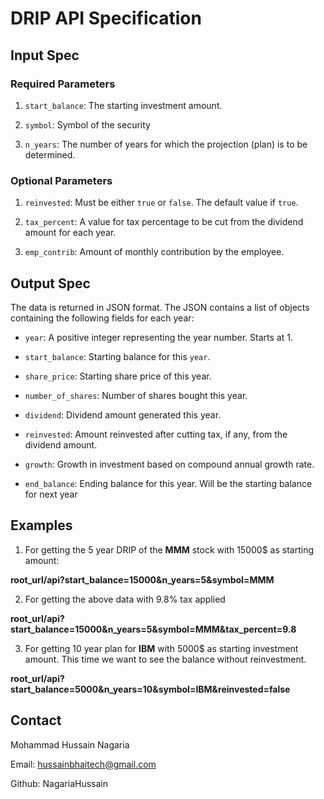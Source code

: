 # DRIP API Specification

## Input Spec

### Required Parameters

1. `start_balance`: The starting investment amount.

2. `symbol`: Symbol of the security

3. `n_years`: The number of years for which the projection (plan) is to be determined.

### Optional Parameters

1. `reinvested`: Must be either `true` or `false`. The default value if `true`.

2. `tax_percent`: A value for tax percentage to be cut from the dividend amount for each year.

3. `emp_contrib`: Amount of monthly contribution by the employee.

## Output Spec

The data is returned in JSON format. The JSON contains a list of objects containing the following fields for each year:

* `year`: A positive integer representing the year number. Starts at 1.

* `start_balance`: Starting balance for this `year`.

* `share_price`: Starting share price of this year.

* `number_of_shares`: Number of shares bought this year.

* `dividend`: Dividend amount generated this year.

* `reinvested`: Amount reinvested after cutting tax, if any, from the dividend amount.

* `growth`: Growth in investment based on compound annual growth rate.

* `end_balance`: Ending balance for this year. Will be the starting balance for next year


## Examples

1. For getting the 5 year DRIP of the **MMM** stock with 15000$ as starting amount:

**root_url/api?start_balance=15000&n_years=5&symbol=MMM**

2. For getting the above data with 9.8% tax applied

**root_url/api?start_balance=15000&n_years=5&symbol=MMM&tax_percent=9.8**

3. For getting 10 year plan for **IBM** with 5000$ as starting investment amount. This time we want to see the balance without reinvestment.

**root_url/api?start_balance=5000&n_years=10&symbol=IBM&reinvested=false**


## Contact

Mohammad Hussain Nagaria


Email: hussainbhaitech@gmail.com


Github: NagariaHussain

